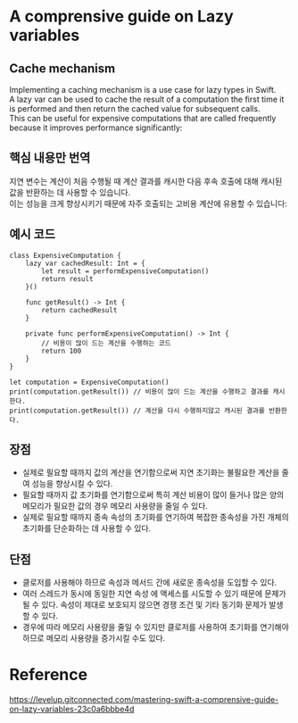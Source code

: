 # A comprensive guide on Lazy variables

## Cache mechanism
Implementing a caching mechanism is a use case for lazy types in Swift.  
A lazy var can be used to cache the result of a computation the first time it is performed and then return the cached value for subsequent calls.   
This can be useful for expensive computations that are called frequently because it improves performance significantly:

## 핵심 내용만 번역 
지연 변수는 계산이 처음 수행될 때 계산 결과를 캐시한 다음 후속 호출에 대해 캐시된 값을 반환하는 데 사용할 수 있습니다.   
이는 성능을 크게 향상시키기 때문에 자주 호출되는 고비용 계산에 유용할 수 있습니다:

## 예시 코드
~~~
class ExpensiveComputation {
    lazy var cachedResult: Int = {
        let result = performExpensiveComputation()
        return result
    }()

    func getResult() -> Int {
        return cachedResult
    }

    private func performExpensiveComputation() -> Int {
        // 비용이 많이 드는 계산을 수행하는 코드
        return 100
    }
}

let computation = ExpensiveComputation()
print(computation.getResult()) // 비용이 많이 드는 계산을 수행하고 결과를 캐시한다.
print(computation.getResult()) // 계산을 다시 수행하지않고 캐시된 결과를 반환한다.
~~~

## 장점
- 실제로 필요할 때까지 값의 계산을 연기함으로써 지연 초기화는 불필요한 계산을 줄여 성능을 향상시킬 수 있다.
- 필요할 때까지 값 초기화를 연기함으로써 특히 계산 비용이 많이 들거나 많은 양의 메모리가 필요한 값의 경우 메모리 사용량을 줄일 수 있다.
- 실제로 필요할 때까지 종속 속성의 초기화를 연기하여 복잡한 종속성을 가진 개체의 초기화를 단순화하는 데 사용할 수 있다.

## 단점
- 클로저를 사용해야 하므로 속성과 메서드 간에 새로운 종속성을 도입할 수 있다.
- 여러 스레드가 동시에 동일한 지연 속성 에 액세스를 시도할 수 있기 때문에 문제가 될 수 있다. 속성이 제대로 보호되지 않으면 경쟁 조건 및 기타 동기화 문제가 발생할 수 있다.
- 경우에 따라 메모리 사용량을 줄일 수 있지만 클로저를 사용하여 초기화를 연기해야 ​​하므로 메모리 사용량을 증가시킬 수도 있다.

# Reference
https://levelup.gitconnected.com/mastering-swift-a-comprensive-guide-on-lazy-variables-23c0a6bbbe4d